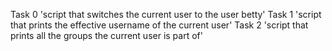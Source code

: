 Task 0 'script that switches the current user to the user betty'
Task 1 'script that prints the effective username of the current user'
Task 2 'script that prints all the groups the current user is part of'
